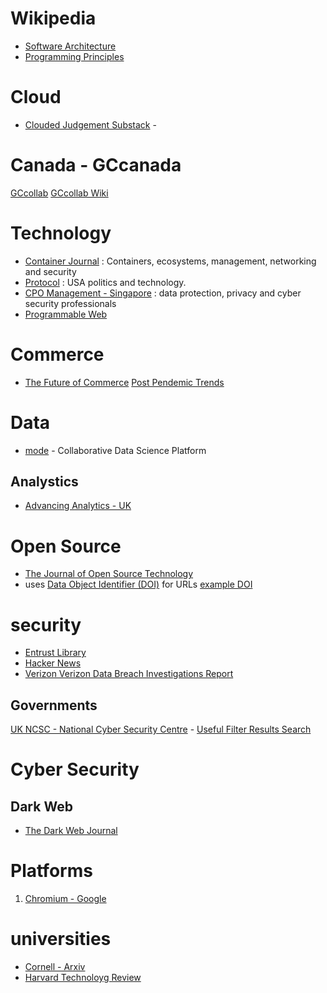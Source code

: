 
# Wikipedia
- [Software Architecture](https://en.wikipedia.org/wiki/Category:Software_architecture)
- [Programming Principles](https://en.wikipedia.org/wiki/Category:Programming_principles)

# Cloud
- [Clouded Judgement Substack](https://cloudedjudgement.substack.com/) -

# Canada - GCcanada
[GCcollab](http://gccollab.ca/)
[GCcollab Wiki](https://wiki.gccollab.ca/Main_Page)


# Technology
- [Container Journal](https://containerjournal.com/) : Containers, ecosystems, management, networking and security
- [Protocol](https://www.protocol.com/) : USA politics and technology.
- [CPO Management - Singapore](https://www.cpomagazine.com/) : data protection, privacy and cyber security professionals
- [Programmable Web](https://www.programmableweb.com/)

# Commerce
- [The Future of Commerce](https://www.the-future-of-commerce.com/) [Post Pendemic Trends](https://www.the-future-of-commerce.com/2020/12/03/2021-customer-service-trends/)

# Data
- [mode](https://mode.com) - Collaborative Data Science Platform

## Analystics
- [Advancing Analytics - UK](https://www.advancinganalytics.co.uk/)

# Open Source
- [The Journal of Open Source Technology](https://joss.theoj.org/)
- uses [Data Object Identifier (DOI)](https://doi.org/10.3886/ICPSR06849) for URLs [example DOI](https://joss.theoj.org/papers/10.21105/joss.03167)

# security
- [Entrust Library](https://www.entrust.com/documentation)
- [Hacker News](https://news.ycombinator.com/news)
- [Verizon Verizon Data Breach Investigations Report](https://www.verizon.com/business/resources/reports/dbir/)

## Governments
[UK NCSC - National Cyber Security Centre](https://www.ncsc.gov.uk/) - [Useful Filter Results Search](https://www.ncsc.gov.uk/section/advice-guidance/all-topics?allTopics=true&topics=access%20control&sort=date%2Bdesc)


# Cyber Security
## Dark Web
- [The Dark Web Journal](https://darkwebjournal.com/)

# Platforms
1. [Chromium - Google ](https://www.chromium.org/)


# universities

- [Cornell - Arxiv](https://arxiv.org/)
- [Harvard Technoloyg Review](https://hbr.org/topic/technology)
